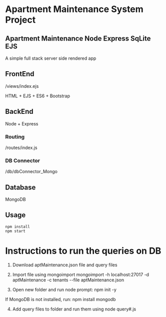 # Apartment Maintenance System Project

## Apartment Maintenance Node Express SqLite EJS

A simple full stack server side rendered app

## FrontEnd

/views/index.ejs

HTML + EJS + ES6 + Bootstrap

## BackEnd

Node + Express

### Routing

/routes/index.js

### DB Connector

/db/dbConnector_Mongo

## Database

MongoDB

## Usage

```
npm install
npm start
```

# Instructions to run the queries on DB

1. Download aptMaintenance.json file and query files

2. Import file using mongoimport
   mongoimport -h localhost:27017 -d aptMaintenance -c tenants --file aptMaintenance.json

3. Open new folder and run node prompt:
   npm init -y

If MongoDB is not installed, run:
npm install mongodb

4. Add query files to folder and run them using
   node query#.js
